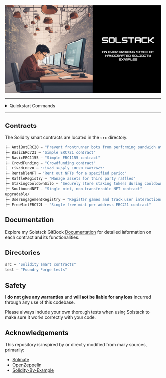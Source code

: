 
<p align="center">
  <img src="assets/solstack-cover.png" alt="Solstack Cover"/>
</p>

---

<details>
<summary>Quickstart Commands</summary>

Run this command to install dependencies, compile contracts, and execute all tests:

```bash
make
```

## Setting Up Environment Variables


Create a .env file in the project directory.


In the .env file, provide the following environment variable by replacing <url> with your  RPC URL. For example:


```bash
<YOUR_ENV_RPC_VARIABLE_NAME>=<url>
```


Running the Test Suite
Now that you've set up your environment variables, follow these steps to run the test suite:
In the terminal, run the following commands:

```bash
 source .env
 forge test --fork-url $<YOUR_ENV_RPC_VARIABLE_NAME>
 ```

## Running a Single Test Suite

To run specific test suites, use:

```bash
forge test --match-path "test/Soulbound.t.sol"
```

## Coverage

To generate coverage reports, first install genhtml:

```bash
brew install genhtml
```

> Note: If you encounter the error No available formula with the name "genhtml". Did you mean ekhtml?, run the following command:

```bash
brew install lcov
```

Finally, generate the coverage report with:

```bash
yarn run coverage
```
</details>

---


## Contracts

The Solidity smart contracts are located in the `src` directory.

```ml
├─ AntiBotERC20 — "Prevent frontrunner bots from performing sandwich attacks"
├─ BasicERC721 — "Simple ERC721 contract"
├─ BasicERC1155 — "Simple ERC1155 contract"
├─ CrowdFunding — "Crowdfunding contract"
├─ FixedERC20 — "Fixed supply ERC20 contract"
├─ RentableNFT — "Rent out NFTs for a specified period"
├─ RaffleRegistry — "Manage assets for third party raffles"
├─ StakingCooldownSilo — "Securely store staking tokens during cooldown period"
├─ SoulboundNFT — "Single mint, non-transferable NFT contract"
upgradable/
├─ UserEngagementRegistry — "Register games and track user interactions"
├─ FreeMintERC721 — "Single free mint per address ERC721 contract"

```

## Documentation
Explore my Solstack GitBook [Documentation](https://passandscore.gitbook.io/solstack) for detailed information on each contract and its functionalities.

## Directories

```ml
src — "Solidity smart contracts"
test — "Foundry Forge tests"
```

## Safety


I **do not give any warranties** and **will not be liable for any loss** incurred through any use of this codebase.

Please always include your own thorough tests when using Solstack to make sure it works correctly with your code.  

## Acknowledgements

This repository is inspired by or directly modified from many sources, primarily:

- [Solmate](https://github.com/transmissions11/solmate)
- [OpenZeppelin](https://github.com/OpenZeppelin/openzeppelin-contracts)
- [Solidity-By-Example](https://github.com/solidity-by-example/solidity-by-example.github.io)

